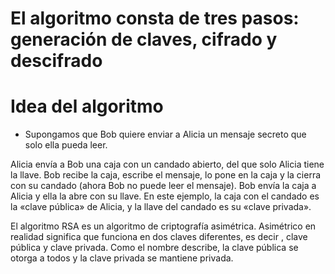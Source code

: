 # El algoritmo consta de tres pasos: generación de claves, cifrado y descifrado

# Idea del algoritmo

- Supongamos que Bob quiere enviar a Alicia un mensaje secreto que solo ella pueda leer.

Alicia envía a Bob una caja con un candado abierto, del que solo Alicia tiene la llave. Bob recibe la caja, escribe el mensaje, lo pone en la caja y la cierra con su candado (ahora Bob no puede leer el mensaje). Bob envía la caja a Alicia y ella la abre con su llave. En este ejemplo, la caja con el candado es la «clave pública» de Alicia, y la llave del candado es su «clave privada».

[img1]: ../images/rsa.png "RSA"

El algoritmo RSA es un algoritmo de criptografía asimétrica. Asimétrico en realidad significa que funciona en dos claves diferentes, es decir , clave pública y clave privada. Como el nombre describe, la clave pública se otorga a todos y la clave privada se mantiene privada.
